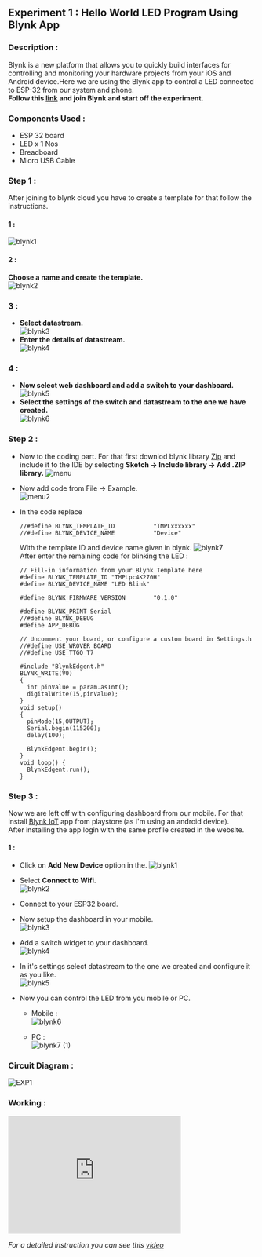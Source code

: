 ## Experiment 1 : Hello World LED Program Using Blynk App   
### Description :   
Blynk is a new platform that allows you to quickly build interfaces for controlling and monitoring your hardware projects from your iOS and Android device.Here we are using the Blynk app to control a LED connected to ESP-32 from our system and phone.   
__Follow this [link](https://blynk.io/) and join Blynk and start off the experiment.__   

### Components Used :      
* ESP 32 board
* LED x 1 Nos
* Breadboard
* Micro USB Cable

### Step 1 :   
After joining to blynk cloud you have to create a template for that follow the instructions.   
#### 1 :   
![blynk1](https://user-images.githubusercontent.com/86108610/166209519-c4d53171-54c5-4a79-bd42-4dff8f9815af.png)
#### 2 :   
**Choose a name and create the template.**    
![blynk2](https://user-images.githubusercontent.com/86108610/166209537-f63d9a79-fd03-46ce-aeb8-da0b711f5e2e.png)
### 3 :   
* **Select datastream.**   
![blynk3](https://user-images.githubusercontent.com/86108610/166209562-0f002721-3a8a-4abd-ade1-cb8d3070ebb9.png)
* **Enter the details of datastream.**   
![blynk4](https://user-images.githubusercontent.com/86108610/166209574-cd155a25-5190-4225-a7c4-040d919e473d.png)
### 4 :   
* **Now select web dashboard and add a switch to your dashboard.**   
![blynk5](https://user-images.githubusercontent.com/86108610/166209588-54a4ef7b-bf6e-4860-a85b-0e24088d93e1.png)
* **Select the settings of the switch and datastream to the one we have created.**    
![blynk6](https://user-images.githubusercontent.com/86108610/166209695-d9a02194-11a9-429a-95c1-199024b78375.png)   

### Step 2 :   
* Now to the coding part. For that first downlod blynk library [Zip](https://github.com/blynkkk/blynk-library) and include it to the IDE by selecting **Sketch -> Include library -> Add .ZIP library.**
![menu](https://user-images.githubusercontent.com/86108610/166210702-6fa02221-2c7e-4e47-b32a-4cce123645bd.png)   

* Now add code from File -> Example.   
![menu2](https://user-images.githubusercontent.com/86108610/166211097-77173cce-b2de-4780-9c97-0e6fbcd982bb.png)   

* In the code replace
  ```
  //#define BLYNK_TEMPLATE_ID           "TMPLxxxxxx"
  //#define BLYNK_DEVICE_NAME           "Device"
  ```
  With the template ID and device name given in blynk.
  ![blynk7](https://user-images.githubusercontent.com/86108610/166211758-bdf6e90b-74b6-437d-98ad-ca86f3dcc0c3.png)   
  After enter the remaining code for blinking the LED :   
  ```
  // Fill-in information from your Blynk Template here
  #define BLYNK_TEMPLATE_ID "TMPLpc4K270H"
  #define BLYNK_DEVICE_NAME "LED Blink"

  #define BLYNK_FIRMWARE_VERSION        "0.1.0"

  #define BLYNK_PRINT Serial
  //#define BLYNK_DEBUG
  #define APP_DEBUG

  // Uncomment your board, or configure a custom board in Settings.h
  //#define USE_WROVER_BOARD
  //#define USE_TTGO_T7

  #include "BlynkEdgent.h"
  BLYNK_WRITE(V0)
  {
    int pinValue = param.asInt();
    digitalWrite(15,pinValue);
  }
  void setup()
  {
    pinMode(15,OUTPUT);
    Serial.begin(115200);
    delay(100);

    BlynkEdgent.begin();
  }
  void loop() {
    BlynkEdgent.run();
  }
  ```   
  
### Step 3 :
Now we are left off with configuring dashboard from our mobile. For that install [Blynk IoT](https://play.google.com/store/apps/details?id=cloud.blynk&hl=en_IN&gl=US) app from playstore (as I'm using an android device).    
After installing the app login with the same profile created in the website.   
#### 1 :
* Click on **Add New Device** option in the.
![blynk1](https://user-images.githubusercontent.com/86108610/166213391-26545333-bc8c-45d3-903a-32cb56445444.png)   

* Select **Connect to Wifi**.   
![blynk2](https://user-images.githubusercontent.com/86108610/166213510-063e5155-d91a-4e26-807f-9625df6adc8b.png)   

* Connect to your ESP32 board.   
* Now setup the dashboard in your mobile.   
![blynk3](https://user-images.githubusercontent.com/86108610/166214410-8d014a1d-b072-4318-8adb-4c012fdfeb90.png)   

* Add a switch widget to your dashboard.    
![blynk4](https://user-images.githubusercontent.com/86108610/166214485-25e7c8e8-f31d-4371-bac8-5f7fefa1192d.png)   

* In it's settings select datastream to the one we created and configure it as you like.   
![blynk5](https://user-images.githubusercontent.com/86108610/166214572-c7fcb64b-f170-47f8-9d14-b2c971ad8ecf.png)   

* Now you can control the LED from you mobile or PC.
  * Mobile :   
  ![blynk6](https://user-images.githubusercontent.com/86108610/166214677-74b861c4-8f74-4e1a-8d34-5cf0f3886615.png)   

  * PC :   
  ![blynk7 (1)](https://user-images.githubusercontent.com/86108610/166214929-8a8673b9-8351-4c07-a860-473377774f19.png)

### Circuit Diagram :   
![EXP1](https://user-images.githubusercontent.com/86108610/166215807-3952edeb-699e-468e-95e7-5cda239d7116.png)

### Working :   
<iframe width="352" height="240"
src="https://user-images.githubusercontent.com/86108610/166216112-77bb8d51-90d5-44a8-9c9b-54ad4d845647.mp4"
frameborder="0" 
allow="accelerometer; autoplay; encrypted-media; gyroscope; picture-in-picture" 
allowfullscreen></iframe>  

_For a detailed instruction you can see this [video](https://www.youtube.com/watch?v=IKbbvEzZ7wg)_

